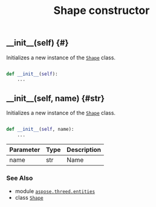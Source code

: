 ﻿---
title: Shape constructor
second_title: Aspose.3D for Python via .NET API References
description: 
type: docs
weight: 10
url: /python-net/aspose.threed.entities/shape/__init__/
is_root: false
---

## \_\_init\_\_(self) {#}

Initializes a new instance of the [`Shape`](/3d/python-net/aspose.threed.entities/shape) class.



```python

def __init__(self):
    ...
```




## \_\_init\_\_(self, name) {#str}

Initializes a new instance of the [`Shape`](/3d/python-net/aspose.threed.entities/shape) class.



```python

def __init__(self, name):
    ...
```


| Parameter | Type | Description |
| :- | :- | :- |
| name | str | Name |



### See Also
* module [`aspose.threed.entities`](../../)
* class [`Shape`](/3d/python-net/aspose.threed.entities/shape)
